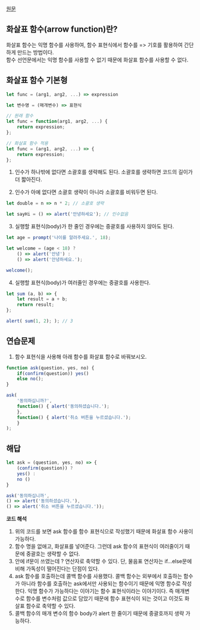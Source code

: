 [원문](https://ko.javascript.info/function-expressions)

## 화살표 함수(arrow function)란?

화살표 함수는 익명 함수를 사용하여, 함수 표현식에서 함수를 => 기호를 활용하여 간단하게 만드는 방법이다.  
함수 선언문에서는 익명 함수를 사용할 수 없기 때문에 화살표 함수를 사용할 수 없다.

## 화살표 함수 기본형

```javascript
let func = (arg1, arg2, ...) => expression

let 변수명 = (매개변수) => 표현식
```

```javascript
// 원래 함수
let func = function(arg1, arg2, ...) {
    return expression;
};

// 화살표 함수 적용
let func = (arg1, arg2, ...) => {
    return expression;
};
```

1. 인수가 하나밖에 없다면 소괄호를 생략해도 된다. 소괄호를 생략하면 코드의 길이가 더 짧아진다.  


2. 인수가 아예 없다면 소괄호 생략이 아니라 소괄호를 비워두면 된다.

```javascript
let double = n => n * 2; // 소괄호 생략

let sayHi = () => alert('안녕하세요'); // 인수없음
```

3. 실행할 표현식(body)가 한 줄인 경우에는 중괄호를 사용하지 않아도 된다.

```javascript
let age = prompt('나이를 알려주세요.', 18);

let welcome = (age < 18) ?
    () => alert('안녕') :
    () => alert('안녕하세요.');

welcome();
```

4. 실행할 표현식(body)가 여러줄인 경우에는 중괄호를 사용한다.

```javascript
let sum (a, b) => {
    let result = a + b;
    return result;
};

alert( sum(1, 2); ); // 3
```

## 연습문제

1. 함수 표현식을 사용해 아래 함수를 화살표 함수로 바꿔보시오.

```javascript
function ask(question, yes, no) {
    if(confirm(question)) yes()
    else no();
}

ask(
    '동의하십니까?',
    function() { alert('동의하셨습니다.');
    },
    function() { alert('취소 버튼을 누르셨습니다.');
    }
);
```

## 해답

```javascript
let ask = (question, yes, no) => {
    (confirm(question)) ?
    yes() :
    no ()
}

ask('동의하십니까',
() => alert('동의하셨습니다.'),
() => alert('취소 버튼을 누르셨습니다.'));
```

**코드 해석**

1. 위의 코드를 보면 ask 함수를 함수 표현식으로 작성했기 때문에 화살표 함수 사용이 가능하다.
2. 함수 명을 없애고, 화살표를 넣어준다. 그런데 ask 함수의 표현식이 여러줄이기 때문에 중괄호는 생략할 수 없다.
3. 안에 if문이 쓰였는데 ? 연산자로 축약할 수 있다. 단, 물음표 연산자는 if...else문에 비해 가독성이 떨어진다는 단점이 있다.
4. ask 함수를 호출하는데 콜백 함수를 사용했다. 콜백 함수는 외부에서 호출하는 함수가 아니라 함수를 호출하는 ask에서만 사용되는 함수이기 때문에 익명 함수로 작성한다. 익명 함수가 가능하다는 이야기는 함수 표현식이라는 이야기이다. 즉 매개변수로 함수를 변수처럼 값으로 담았기 때문에 함수 표현식이 되는 것이고 이것도 화살표 함수로 축약할 수 있다.
5. 콜백 함수의 매개 변수의 함수 body가 alert 한 줄이기 때문에 중괄호까지 생략 가능하다.